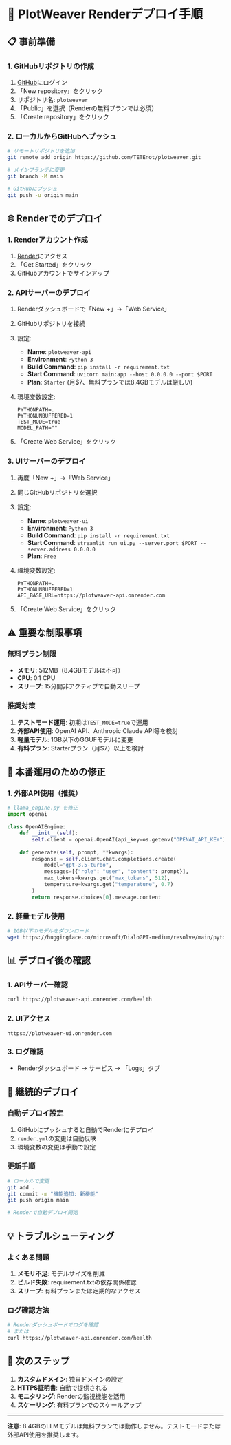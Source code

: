 # 🚀 PlotWeaver Renderデプロイ手順

## 📋 事前準備

### 1. GitHubリポジトリの作成
1. [GitHub](https://github.com)にログイン
2. 「New repository」をクリック
3. リポジトリ名: `plotweaver`
4. 「Public」を選択（Renderの無料プランでは必須）
5. 「Create repository」をクリック

### 2. ローカルからGitHubへプッシュ
```bash
# リモートリポジトリを追加
git remote add origin https://github.com/TETEnot/plotweaver.git

# メインブランチに変更
git branch -M main

# GitHubにプッシュ
git push -u origin main
```

## 🌐 Renderでのデプロイ

### 1. Renderアカウント作成
1. [Render](https://render.com)にアクセス
2. 「Get Started」をクリック
3. GitHubアカウントでサインアップ

### 2. APIサーバーのデプロイ
1. Renderダッシュボードで「New +」→「Web Service」
2. GitHubリポジトリを接続
3. 設定:
   - **Name**: `plotweaver-api`
   - **Environment**: `Python 3`
   - **Build Command**: `pip install -r requirement.txt`
   - **Start Command**: `uvicorn main:app --host 0.0.0.0 --port $PORT`
   - **Plan**: `Starter` (月$7、無料プランでは8.4GBモデルは厳しい)

4. 環境変数設定:
   ```
   PYTHONPATH=.
   PYTHONUNBUFFERED=1
   TEST_MODE=true
   MODEL_PATH=""
   ```

5. 「Create Web Service」をクリック

### 3. UIサーバーのデプロイ
1. 再度「New +」→「Web Service」
2. 同じGitHubリポジトリを選択
3. 設定:
   - **Name**: `plotweaver-ui`
   - **Environment**: `Python 3`
   - **Build Command**: `pip install -r requirement.txt`
   - **Start Command**: `streamlit run ui.py --server.port $PORT --server.address 0.0.0.0`
   - **Plan**: `Free`

4. 環境変数設定:
   ```
   PYTHONPATH=.
   PYTHONUNBUFFERED=1
   API_BASE_URL=https://plotweaver-api.onrender.com
   ```

5. 「Create Web Service」をクリック

## ⚠️ 重要な制限事項

### 無料プラン制限
- **メモリ**: 512MB（8.4GBモデルは不可）
- **CPU**: 0.1 CPU
- **スリープ**: 15分間非アクティブで自動スリープ

### 推奨対策
1. **テストモード運用**: 初期は`TEST_MODE=true`で運用
2. **外部API使用**: OpenAI API、Anthropic Claude API等を検討
3. **軽量モデル**: 1GB以下のGGUFモデルに変更
4. **有料プラン**: Starterプラン（月$7）以上を検討

## 🔧 本番運用のための修正

### 1. 外部API使用（推奨）
```python
# llama_engine.py を修正
import openai

class OpenAIEngine:
    def __init__(self):
        self.client = openai.OpenAI(api_key=os.getenv("OPENAI_API_KEY"))
    
    def generate(self, prompt, **kwargs):
        response = self.client.chat.completions.create(
            model="gpt-3.5-turbo",
            messages=[{"role": "user", "content": prompt}],
            max_tokens=kwargs.get("max_tokens", 512),
            temperature=kwargs.get("temperature", 0.7)
        )
        return response.choices[0].message.content
```

### 2. 軽量モデル使用
```bash
# 1GB以下のモデルをダウンロード
wget https://huggingface.co/microsoft/DialoGPT-medium/resolve/main/pytorch_model.bin
```

## 📊 デプロイ後の確認

### 1. APIサーバー確認
```bash
curl https://plotweaver-api.onrender.com/health
```

### 2. UIアクセス
```
https://plotweaver-ui.onrender.com
```

### 3. ログ確認
- Renderダッシュボード → サービス → 「Logs」タブ

## 🚀 継続的デプロイ

### 自動デプロイ設定
1. GitHubにプッシュすると自動でRenderにデプロイ
2. `render.yml`の変更は自動反映
3. 環境変数の変更は手動で設定

### 更新手順
```bash
# ローカルで変更
git add .
git commit -m "機能追加: 新機能"
git push origin main

# Renderで自動デプロイ開始
```

## 💡 トラブルシューティング

### よくある問題
1. **メモリ不足**: モデルサイズを削減
2. **ビルド失敗**: requirement.txtの依存関係確認
3. **スリープ**: 有料プランまたは定期的なアクセス

### ログ確認方法
```bash
# Renderダッシュボードでログを確認
# または
curl https://plotweaver-api.onrender.com/health
```

## 🎯 次のステップ

1. **カスタムドメイン**: 独自ドメインの設定
2. **HTTPS証明書**: 自動で提供される
3. **モニタリング**: Renderの監視機能を活用
4. **スケーリング**: 有料プランでのスケールアップ

---

**注意**: 8.4GBのLLMモデルは無料プランでは動作しません。テストモードまたは外部API使用を推奨します。 
